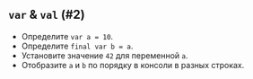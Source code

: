 ## `var` & `val` (#2)

- Определите `var a = 10`. 
- Определите `final var b = a`. 
- Установите значение `42` для переменной `a`.
- Отобразите `a` и `b` по порядку в консоли в разных строках.